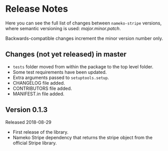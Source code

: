 # Release Notes

Here you can see the full list of changes between
`nameko-stripe` versions, where semantic versioning is used:
*major.minor.patch*.

Backwards-compatible changes increment the minor version number only.

## Changes (not yet released) in master

* `tests` folder moved from within the package to the top level folder.
* Some test requirements have been updated.
* Extra arguments passed to `setuptools.setup`.
* CHANGELOG file added.
* CONTRIBUTORS file added.
* MANIFEST.in file added.

## Version 0.1.3

Released 2018-08-29

* First release of the library.
* Nameko Stripe dependency that returns the stripe object from the
  official Stripe library.
